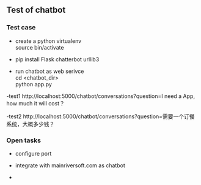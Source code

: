 ## Test of chatbot

### Test case

- create a python virtualenv <br>
 source <virtualenv>bin/activate
- pip install Flask chatterbot urllib3

- run chatbot  as web serivce <br>
   cd <chatbot_dir> <br>
   python app.py 

-test1
http://localhost:5000/chatbot/conversations?question=I need a App, how much it will cost？

-test2
http://localhost:5000/chatbot/conversations?question=需要一个订餐系统，大概多少钱？

### Open tasks

- configure port

- integrate with mainriversoft.com as chatbot

-